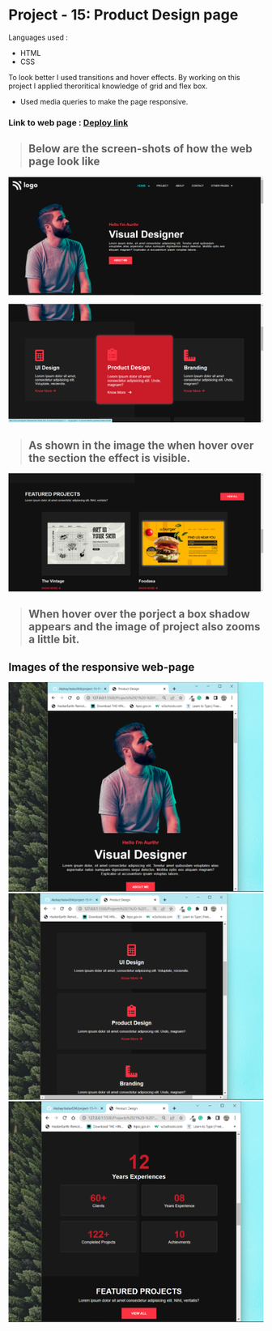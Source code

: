 # Project - 15: Product Design page

Languages used :
 * HTML
 * CSS
 
 To look better I used transitions and hover effects. 
 By working on this project I applied theroritical knowledge of grid and flex box.
 * Used media queries to make the page responsive.  

### Link to web page : [Deploy link](https://product-design-landing-webpage-15.netlify.app/)

> ## Below are the screen-shots of how the web page look like

![Image - 1](./readme_images/image-1.png)

![Image - 2](./readme_images/image-2.png)
>## As shown in the image the when hover over the section the effect is visible.

![](./readme_images/image-3.png)
> ## When hover over the porject a box shadow appears and the image of project also zooms a little bit.

## Images of the responsive web-page
![](./readme_images/R-image-1.png)
![](./readme_images/R-image-2.png)
![](./readme_images/R-image-3.png)